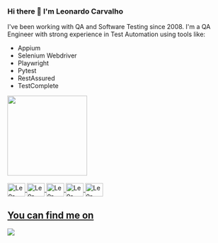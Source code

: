 ### Hi there 👋 I'm Leonardo Carvalho
I've been working with QA and Software Testing since 2008.
I'm a QA Engineer with strong experience in Test Automation using tools like:
- Appium
- Selenium Webdriver
- Playwright
- Pytest
- RestAssured
- TestComplete

<div align="left">
  <a href="https://github.com/leogcarvalho">
  <img height="180em" src="https://github-readme-stats.vercel.app/api/top-langs/?username=leogcarvalho&layout=compact&langs_count=7&theme=dark"/>
</div>
<div style="display: inline_block"><br>
  <img align="center" alt="Leo-Python" height="30" width="40" src="https://cdn.jsdelivr.net/gh/devicons/devicon/icons/python/python-original.svg">
  <img align="center" alt="Leo-Java" height="30" width="40" src="https://cdn.jsdelivr.net/gh/devicons/devicon/icons/java/java-original-wordmark.svg">
  <img align="center" alt="Leo-Selenium" height="30" width="40" src="https://cdn.jsdelivr.net/gh/devicons/devicon/icons/selenium/selenium-original.svg">
  <img align="center" alt="Leo-Appium" height="30" width="40" src="https://static.cdnlogo.com/logos/a/64/appium.svg">
  <img align="center" alt="Leo-Playwright" height="30" width="40" src="https://blog.apify.com/content/images/2022/01/playwright-logo.png">
</div>
  
 ## You can find me on
 
<div> 
  <a href="https://www.linkedin.com/in/leogcarvalho" target="_blank"><img src="https://img.shields.io/badge/-LinkedIn-%230077B5?style=for-the-badge&logo=linkedin&logoColor=white" target="_blank"></a> 
</div>
